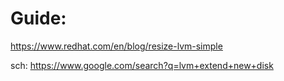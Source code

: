 # Guide:
https://www.redhat.com/en/blog/resize-lvm-simple

sch: https://www.google.com/search?q=lvm+extend+new+disk
